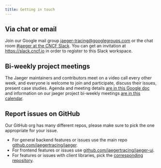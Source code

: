 ```yaml
---
title: Getting in touch
---
```


## Via chat or email

Join our Google mail group [jaeger-tracing@googlegroups.com](https://groups.google.com/forum/#!forum/jaeger-tracing) or the chat room [#jaeger at the CNCF Slack](https://cloud-native.slack.com/archives/CGG7NFUJ3Lobby). You can get an invitation at https://slack.cncf.io in order to register to this Slack workspace.

## Bi-weekly project meetings

The Jaeger maintainers and contributors meet on a video call every other week, and everyone is welcome to join and participate, discuss their issues, present case studies. Agenda and meeting details [are in this Google doc][bi-weekly-call]
and information on our jaeger project bi-weekly meetings [are in this calendar][jaeger-project-calendar].
## Report issues on GitHub

Our GitHub org has many different repos, please make sure to pick the one appropriate for your issue.

* For general backend features or issues use the main repo [github.com/jaegertracing/jaeger](https://github.com/jaegertracing/jaeger).
* For frontend features or issues use [github.com/jaegertracing/jaeger-ui](https://github.com/jaegertracing/jaeger-ui).
* For features or issues with client libraries, pick the [corresponding repository](/docs/latest/client-libraries/#supported-libraries).

[bi-weekly-call]: https://docs.google.com/document/d/1ZuBAwTJvQN7xkWVvEFXj5WU9_JmS5TPiNbxCJSvPqX0/
[jaeger-project-calendar]: https://calendar.google.com/calendar/u/0/embed?src=77a1bva4sn9cm822r8oa03l2j0@group.calendar.google.com 